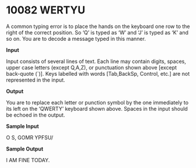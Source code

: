 # 10082 WERTYU

A common typing error is to place the hands on
the keyboard one row to the right of the correct
position. So ‘Q’ is typed as ‘W’ and ‘J’ is typed
as ‘K’ and so on. You are to decode a message
typed in this manner.

**Input**

Input consists of several lines of text. Each line may contain digits, spaces, upper case letters (except
Q,A,Z), or punctuation shown above [except back-quote (`)]. Keys labelled with words [Tab,BackSp,
Control, etc.] are not represented in the input.

**Output**

You are to replace each letter or punction symbol by the one immediately to its left on the ‘QWERTY’
keyboard shown above. Spaces in the input should be echoed in the output.

**Sample Input**

O S, GOMR YPFSU/

**Sample Output**

I AM FINE TODAY.

